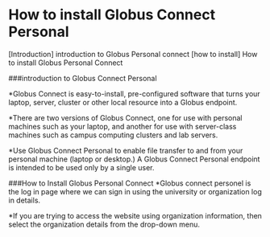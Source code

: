 # How to install Globus Connect Personal

[Introduction] introduction to Globus Personal connect
[how to install] How to install Globus Personal Connect

###introduction to Globus Connect Personal

*Globus Connect is easy-to-install, pre-configured software
that turns your laptop, server, cluster or other local
resource into a Globus endpoint.

*There are two versions of Globus Connect, one for use
with personal machines such as your laptop, and another
for use with server-class machines such as campus
computing clusters and lab servers.

*Use Globus Connect Personal to enable file transfer to and
from your personal machine (laptop or desktop.) A Globus
Connect Personal endpoint is intended to be used only by a
single user.

###How to Install Globus Personal Connect
*Globus connect personel is the log in page
where we can sign in using the university or
organization log in details.

*If you are trying to access the website using
organization information, then select the
organization details from the drop-down
menu.